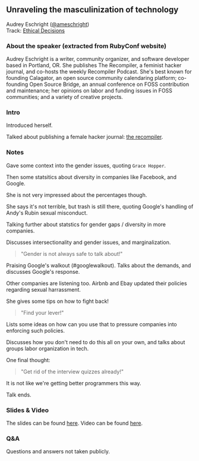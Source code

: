 ## Unraveling the masculinization of technology

Audrey Eschright ([@ameschright](https://twitter.com/ameschright))<br />
Track: [Ethical Decisions](https://rubyconf.org/program#track-ethical-decisions)

### About the speaker (extracted from RubyConf website)

Audrey Eschright is a writer, community organizer, and software developer based in Portland, OR. She publishes The Recompiler, a feminist hacker journal, and co-hosts the weekly Recompiler Podcast. She's best known for founding Calagator, an open source community calendaring platform; co-founding Open Source Bridge, an annual conference on FOSS contribution and maintenance; her opinions on labor and funding issues in FOSS communities; and a variety of creative projects.

### Intro

Introduced herself.

Talked about publishing a female hacker journal: [the recompiler](https://recompilermag.com).

### Notes

Gave some context into the gender issues, quoting `Grace Hopper`.

Then some statsitics about diversity in companies like Facebook, and Google.

She is not very impressed about the percentages though.

She says it's not terrible, but trash is still there, quoting Google's handling of Andy's Rubin sexual misconduct.

Talking further about statstics for gender gaps / diversity in more companies.

Discusses intersectionality and gender issues, and marginalization.

> "Gender is not always safe to talk about!"

Praising Google's walkout (#googlewalkout). Talks about the demands, and discusses Google's response.

Other companies are listening too. Airbnb and Ebay updated their policies regarding sexual harrassment.

She gives some tips on how to fight back!

> "Find your lever!"

Lists some ideas on how can you use that to pressure companies into enforcing such policies.

Discusses how you don't need to do this all on your own, and talks about groups labor organization in tech.

One final thought:

> "Get rid of the interview quizzes already!"

It is not like we're getting better programmers this way.

Talk ends.

### Slides & Video

The slides can be found [here](https://www.slideshare.net/aeschright/unraveling-the-masculinity-of-technology-2018-edition). Video can be found [here](http://confreaks.tv/videos/rubyconf2018-unraveling-the-masculinization-of-technology).

### Q&A

Questions and answers not taken publicly.
